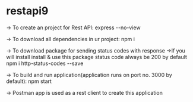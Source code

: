 # restapi9

-> To create an project for Rest API:
express --no-view

-> To download all dependencies in ur project:
npm i

-> To download package for sending status codes with response
->If you will install install & use this package status code always be 200 by default
npm i http-status-codes --save

-> To build and run application(application runs on port no. 3000 by default):
npm start

-> Postman app is used as a rest client to create this application
